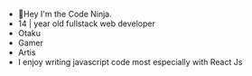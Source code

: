 - 👋Hey I'm the Code Ninja.
- 14 | year old fullstack web developer
- Otaku
- Gamer
- Artis
- I enjoy writing javascript code most especially with React Js

